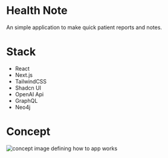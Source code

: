 # Health Note

An simple application to make quick patient reports and notes.

# Stack
- React
- Next.js
- TailwindCSS
- Shadcn UI 
- OpenAI Api
- GraphQL
- Neo4j

# Concept

![concept image defining how to app works](https://github.com/Goduu/healthNote/blob/main/healthNote.png?raw=true)

